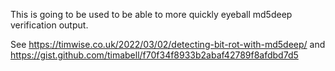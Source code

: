 This is going to be used to be able to more quickly eyeball md5deep verification output.

See
<https://timwise.co.uk/2022/03/02/detecting-bit-rot-with-md5deep/> and
<https://gist.github.com/timabell/f70f34f8933b2abaf42789f8afdbd7d5>

